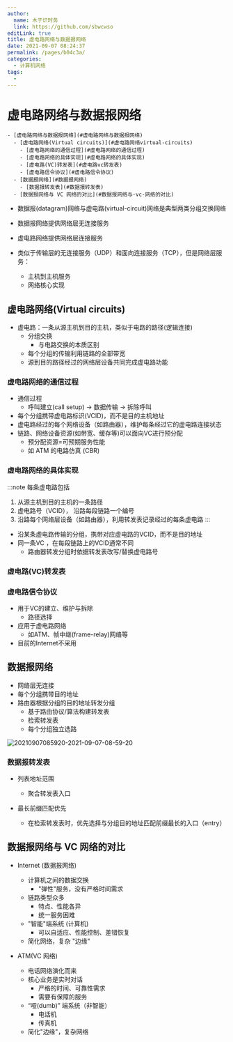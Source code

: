 ```yaml
---
author: 
  name: 木子识时务
  link: https://github.com/sbwcwso
editLink: true
title: 虚电路网络与数据报网络
date: 2021-09-07 08:24:37
permalink: /pages/b04c3a/
categories: 
  - 计算机网络
tags: 
  - 
---
```


# 虚电路网络与数据报网络

```markmap
- [虚电路网络与数据报网络](#虚电路网络与数据报网络)
  - [虚电路网络(Virtual circuits)](#虚电路网络virtual-circuits)
    - [虚电路网络的通信过程](#虚电路网络的通信过程)
    - [虚电路网络的具体实现](#虚电路网络的具体实现)
    - [虚电路(VC)转发表](#虚电路vc转发表)
    - [虚电路信令协议](#虚电路信令协议)
  - [数据报网络](#数据报网络)
    - [数据报转发表](#数据报转发表)
  - [数据报网络与 VC 网络的对比](#数据报网络与-vc-网络的对比)
```

* 数据报(datagram)网络与虚电路(virtual-circuit)网络是典型两类分组交换网络
* 数据报网络提供网络层无连接服务
* 虚电路网络提供网络层连接服务

* 类似于传输层的无连接服务（UDP）和面向连接服务（TCP），但是网络层服务：
  * 主机到主机服务
  * 网络核心实现

## 虚电路网络(Virtual circuits)


* 虚电路：一条从源主机到目的主机，类似于电路的路径(逻辑连接)
  * 分组交换
    * 与电路交换的本质区别
  * 每个分组的传输利用链路的全部带宽
  * 源到目的路径经过的网络层设备共同完成虚电路功能

### 虚电路网络的通信过程

* 通信过程
  * 呼叫建立(call setup) → 数据传输 → 拆除呼叫
* 每个分组携带虚电路标识(VCID)，而不是目的主机地址
* 虚电路经过的每个网络设备（如路由器），维护每条经过它的虚电路连接状态
* 链路、网络设备资源(如带宽、缓存等)可以面向VC进行预分配
  * 预分配资源=可预期服务性能
  * 如 ATM 的电路仿真 (CBR)

### 虚电路网络的具体实现

:::note 每条虚电路包括
1. 从源主机到目的主机的一条路径
2. 虚电路号（VCID）， 沿路每段链路一个编号
3. 沿路每个网络层设备（如路由器），利用转发表记录经过的每条虚电路
:::

* 沿某条虚电路传输的分组，携带对应虚电路的VCID，而不是目的地址
* 同一条VC ，在每段链路上的VCID通常不同
  * 路由器转发分组时依据转发表改写/替换虚电路号

### 虚电路(VC)转发表

### 虚电路信令协议

* 用于VC的建立、维护与拆除
  * 路径选择
* 应用于虚电路网络
  * 如ATM、帧中继(frame-relay)网络等
* 目前的Internet不采用

## 数据报网络

* 网络层无连接
* 每个分组携带目的地址
* 路由器根据分组的目的地址转发分组
  * 基于路由协议/算法构建转发表
  * 检索转发表
  * 每个分组独立选路

![20210907085920-2021-09-07-08-59-20](https://cdn.jsdelivr.net/gh/sbwcwso/PicBed@master/20210907085920-2021-09-07-08-59-20.png)

### 数据报转发表

* 列表地址范围
  * 聚合转发表入口

* 最长前缀匹配优先

  * 在检索转发表时，优先选择与分组目的地址匹配前缀最长的入口（entry）

## 数据报网络与 VC 网络的对比

* Internet (数据报网络)
  * 计算机之间的数据交换
    * "弹性"服务，没有严格时间需求
  * 链路类型众多
    * 特点、性能各异
    * 统一服务困难
  * "智能"端系统 (计算机)
    * 可以自适应、性能控制、差错恢复
  * 简化网络，复杂 "边缘"

* ATM(VC 网络)
  * 电话网络演化而来
  * 核心业务是实时对话
    * 严格的时间、可靠性需求
    * 需要有保障的服务
  * “哑(dumb)” 端系统（非智能）
    * 电话机
    * 传真机
  * 简化"边缘"，复杂网络
